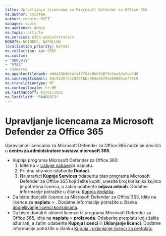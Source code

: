 ```yaml
---
title: Upravljanje licencama za Microsoft Defender za Office 365
ms.author: cmcatee
author: cmcatee-MSFT
manager: scotv
ms.audience: Admin
ms.topic: article
ms.service: o365-administration
ROBOTS: NOINDEX, NOFOLLOW
localization_priority: Normal
ms.collection: Adm_O365
ms.custom:
- "9003019"
- "5782"
- commerce
ms.openlocfilehash: 4dd438b964bfaf7f04c8b6fd87fe3ea3dafcd7d0
ms.sourcegitcommit: 5dc52d5fcb2833fbbc064edb783e609d8eef79c0
ms.translationtype: MT
ms.contentlocale: hr-HR
ms.lasthandoff: 03/05/2021
ms.locfileid: "50468972"
---
```

# <a name="microsoft-defender-for-office-365-license-management"></a>Upravljanje licencama za Microsoft Defender za Office 365

Upravljanje licencama za Microsoft Defender za Office 365 može se dovršiti u  **centru za administratore sustava microsoft 365**.

- Kupnja programa Microsoft Defender za Office 365:
    1. Idite na   >  [Usluge nabave](https://go.microsoft.com/fwlink/p/?linkid=868433)za naplatu.
    2. Pri dnu stranice odaberite **Dodaci**.
    3. Na stranici **Kupnja Services** odaberite plan programa Microsoft Defender za Office 365 koji želite kupiti, unesite broj korisnika kojima je potrebna licenca, a zatim odaberite **odjava odmah**. Dodatne informacije potražite u članku [Kupnja dodatka](https://docs.microsoft.com/microsoft-365/commerce/buy-or-edit-an-add-on).
- Da biste dodijelili licence za Microsoft Defender za Office 365, idite na licence za **naplatu**  >  . Dodatne informacije potražite u članku [dodjeljivanje licenci korisnicima](https://docs.microsoft.com/microsoft-365/admin/manage/assign-licenses-to-users).
- Da biste dodali ili uklonili licence iz programa Microsoft Defender za Office 365, idite na **naplatu**  >  **proizvoda**. Odaberite pretplatu koju želite ažurirati, a zatim odaberite **Kupnja licenci** ili **Uklanjanje licenci**. Dodatne informacije potražite u članku [Kupnja i uklanjanje licenci za pretplatu](https://docs.microsoft.com/microsoft-365/commerce/licenses/buy-licenses).